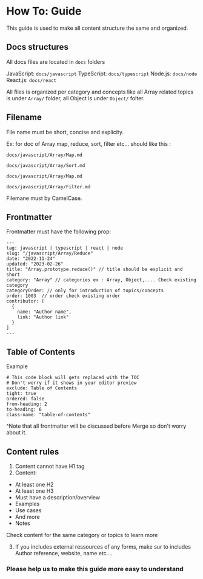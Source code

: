 # How To:  Guide 

This guide is used to make all content structure the same and organized.

## Docs structures

All docs files are located in `docs` folders


JavaScript: `docs/javascript`
TypeScript: `docs/typescript`
Node.js: `docs/node`
React.js: `docs/react`

All files is organized per category and concepts like all Array related topics is under `Array/` folder, all Object is under `Object/` folter.

## Filename

File name must be short, concise and explicity.

Ex: for doc of Array map, reduce, sort, filter etc... should like this : 

`docs/javascript/Array/Map.md`

`docs/javascript/Array/Sort.md`

`docs/javascript/Array/Map.md`

`docs/javascript/Array/Filter.md`

Filemane must by CamelCase.

## Frontmatter

Frontmatter must have the following prop:

```
---
tag: javascript | typescript | react | node
slug: "/javascript/Array/Reduce"
date: "2022-11-24"
updated: "2023-02-26"
title: "Array.prototype.reduce()" // title should be explicit and short
category: "Array" // categories ex : Array, Object,.... Check existing category
categoryOrder: // only for introduction of topics/concepts
order: 1003  // order check existing order
contributor: [
  {
    name: "Author name",
    link: "Author link"
  }
]
---
```

## Table of Contents

Example

```toc
# This code block will gets replaced with the TOC
# Don't worry if it shows in your editor preview
exclude: Table of Contents
tight: true
ordered: false
from-heading: 2
to-heading: 6
class-name: "table-of-contents"
```


^Note that all frontmatter will be discussed before Merge so don't worry about it.


## Content rules


1. Content cannot have H1 tag
2. Content:
  - At least one H2
  - At least one H3
  - Must have a description/overview
  - Examples
  - Use cases
  - And more
  - Notes

Check content for the same category or topics to learn more

3. If you includes external ressources of any forms, make sur to includes Author reference, website, name etc....



### Please help us to make this guide more easy to understand
